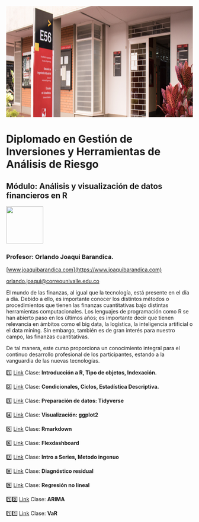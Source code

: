 
<img src="ESCUELA_20181001.jpg" width="1000" height="300" />
  
# Diplomado en Gestión de Inversiones y Herramientas de Análisis de Riesgo

## Módulo: Análisis y visualización de datos financieros en R

 
<img src="https://www.joaquibarandica.com/author/orlando-joaqui-barandica/avatar_hubff469d42154c21c97fb9216ba090a36_209917_270x270_fill_lanczos_center_2.png" width="100" height="100" />

### Profesor: Orlando Joaqui Barandica. 
[www.joaquibarandica.com](https://www.joaquibarandica.com)

orlando.joaqui@correounivalle.edu.co

El mundo de las finanzas, al igual que la tecnología, está presente en el día a día. Debido a ello, es importante conocer los distintos métodos o procedimientos que tienen las finanzas cuantitativas bajo distintas herramientas computacionales. Los lenguajes de programación como R se han abierto paso en los últimos años; es importante decir que tienen relevancia en ámbitos como el big data, la logística, la inteligencia artificial o el data mining. Sin embargo, también es de gran interés para nuestro campo, las finanzas cuantitativas.

De tal manera, este curso proporciona un conocimiento integral para el continuo desarrollo profesional de los participantes, estando a la vanguardia de las nuevas tecnologías.

1️⃣ [Link](https://www.joaquibarandica.com/media/DiplomadoFinanzas/Clase_1.pdf) Clase: **Introducción a R, Tipo de objetos, Indexación.**

2️⃣ [Link](https://www.joaquibarandica.com/media/DiplomadoFinanzas/Clase_2.pdf) Clase: **Condicionales, Ciclos, Estadística Descriptiva.**

3️⃣ [Link](https://juniorjb5.github.io/DataViz/2_Data/2_Data.html#1) Clase: **Preparación de datos: Tidyverse**

4️⃣ [Link](https://juniorjb5.github.io/DataViz/3_ggplot2/3_ggplot2.html#1) Clase: **Visualización: ggplot2**

5️⃣ [Link](https://juniorjb5.github.io/DataViz/5_Rmarkdown/Class_Rmarkdonw.html#1) Clase: **Rmarkdown**

6️⃣ [Link](https://pkgs.rstudio.com/flexdashboard/index.html) Clase: **Flexdashboard**

7️⃣ [Link](https://www.joaquibarandica.com/media/DiplomadoFinanzas/Clase_7.pdf) Clase: **Intro a Series, Metodo ingenuo**

8️⃣ [Link](https://www.joaquibarandica.com/media/DiplomadoFinanzas/Clase_8.pdf) Clase: **Diagnóstico residual**

9️⃣ [Link](https://www.joaquibarandica.com/media/DiplomadoFinanzas/Clase_9.pdf) Clase: **Regresión no lineal**

1️⃣0️⃣ [Link](https://www.joaquibarandica.com/media/DiplomadoFinanzas/Clase_10.pdf) Clase: **ARIMA**

1️⃣1️⃣ [Link](https://juniorjb5.github.io/VaR/VaR.html#1) Clase: **VaR**



